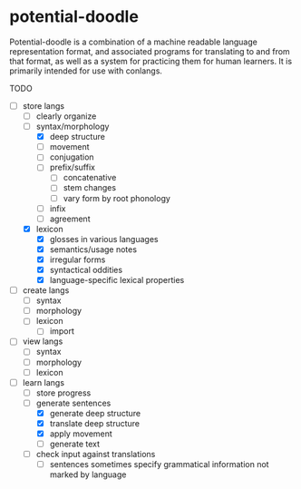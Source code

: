 # potential-doodle
Potential-doodle is a combination of a machine readable language representation format, and associated programs for translating to and from that format, as well as a system for practicing them for human learners. It is primarily intended for use with conlangs.

TODO
- [ ] store langs
  - [ ] clearly organize
  - [ ] syntax/morphology
    - [x] deep structure
    - [ ] movement
    - [ ] conjugation
    - [ ] prefix/suffix
      - [ ] concatenative
      - [ ] stem changes
      - [ ] vary form by root phonology
    - [ ] infix
    - [ ] agreement
  - [x] lexicon
    - [x] glosses in various languages
    - [x] semantics/usage notes
    - [x] irregular forms
    - [x] syntactical oddities
    - [x] language-specific lexical properties
- [ ] create langs
  - [ ] syntax
  - [ ] morphology
  - [ ] lexicon
    - [ ] import
- [ ] view langs
  - [ ] syntax
  - [ ] morphology
  - [ ] lexicon
- [ ] learn langs
  - [ ] store progress
  - [ ] generate sentences
    - [x] generate deep structure
    - [x] translate deep structure
    - [x] apply movement
    - [ ] generate text
  - [ ] check input against translations
    - [ ] sentences sometimes specify grammatical information not marked by language
